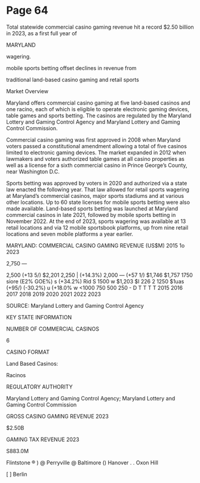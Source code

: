 # Page 64

Total statewide commercial casino gaming revenue
hit a record $2.50 billion in 2023, as a first full year of

MARYLAND

wagering.

mobile sports betting offset declines in revenue from

traditional land-based casino gaming and retail sports

Market Overview

Maryland offers commercial casino gaming at five land-based casinos and
one racino, each of which is eligible to operate electronic gaming devices,
table games and sports betting. The casinos are regulated by the Maryland
Lottery and Gaming Control Agency and Maryland Lottery and Gaming Control
Commission.

Commercial casino gaming was first approved in 2008 when Maryland voters
passed a constitutional amendment allowing a total of five casinos limited to
electronic gaming devices. The market expanded in 2012 when lawmakers and
voters authorized table games at all casino properties as well as a license for a
sixth commercial casino in Prince George’s County, near Washington D.C.

Sports betting was approved by voters in 2020 and authorized via a state
law enacted the following year. That law allowed for retail sports wagering at
Maryland’s commercial casinos, major sports stadiums and at various other
locations. Up to 60 state licenses for mobile sports betting were also made
available. Land-based sports betting was launched at Maryland commercial
casinos in late 2021, followed by mobile sports betting in November 2022.
At the end of 2023, sports wagering was available at 13 retail locations and
via 12 mobile sportsbook platforms, up from nine retail locations and seven
mobile platforms a year earlier.

MARYLAND: COMMERCIAL CASINO GAMING REVENUE (US$M)
2015 1o 2023

2,750 —

2,500 (+13 5/)
$2,201
2,250 | (+14.3%)
2,000 — (+57 1/)
$1,746 $1,757
1750 siore (E2% GOE%)
s (+34.2%)
Rid
S 1500
w $1,203 $I 226
2 1250 $1uas (+95/) (-30.2%)
u (+18.0%
w
<1000
750
500
250 -
D T T T T
2015 2016 2017 2018 2019 2020 2021 2022 2023

SOURCE: Maryland Lottery and Gaming Control Agency

KEY STATE INFORMATION

NUMBER OF COMMERCIAL CASINOS

6

CASINO FORMAT

Land Based Casinos:

Racinos

REGULATORY AUTHORITY

Maryland Lottery
and Gaming Control
Agency; Maryland
Lottery and Gaming
Control Commission

GROSS CASINO GAMING REVENUE 2023

$2.50B

GAMING TAX REVENUE 2023

S883.0M

Flintstone
® )
@ Perryville
@ Baltimore
()
Hanover
. .
Oxon Hill

[ ]
Berlin

